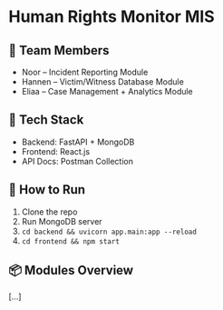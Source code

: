 # Human Rights Monitor MIS

## 👥 Team Members

- Noor – Incident Reporting Module
- Hannen – Victim/Witness Database Module
- Eliaa – Case Management + Analytics Module

## 🧠 Tech Stack

- Backend: FastAPI + MongoDB
- Frontend: React.js
- API Docs: Postman Collection

## 🚀 How to Run

1. Clone the repo
2. Run MongoDB server
3. `cd backend && uvicorn app.main:app --reload`
4. `cd frontend && npm start`

## 📦 Modules Overview

[...]
